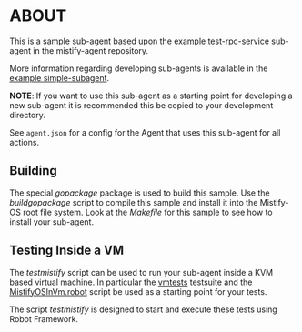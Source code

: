 # ABOUT #
This is a sample sub-agent based upon the [example test-rpc-service](https://github.com/mistifyio/mistify-agent/tree/master/examples/test-rpc-service) sub-agent in the mistify-agent repository.

More information regarding developing sub-agents is available in the [example simple-subagent](https://github.com/mistifyio/mistify-agent/tree/master/examples/simple-subagent).

**NOTE**: If you want to use this sub-agent as a starting point for developing a new sub-agent it is recommended this be copied to your development directory.

See `agent.json` for a config for the Agent that uses this sub-agent for all actions.

## Building

The special *gopackage* package is used to build this sample. Use the *buildgopackage* script to compile this sample and install it into the Mistify-OS root file system. Look at the *Makefile* for this sample to see how to install your sub-agent.

## Testing Inside a VM

The *testmistify* script can be used to run your sub-agent inside a KVM based virtual machine. In particular the [vmtests](https://github.com/mistifyio/mistify-os/tree/master/test/testsuites/vmtests) testsuite and the [MistifyOSInVm.robot](https://github.com/mistifyio/mistify-os/blob/master/test/testcases/MistifyOSInVm.robot) script be used as a starting point for your tests.

The script *testmistify* is designed to start and execute these tests using Robot Framework.


